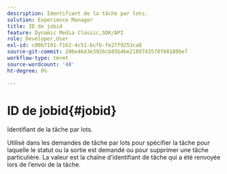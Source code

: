 ```yaml
---
description: Identifiant de la tâche par lots.
solution: Experience Manager
title: ID de jobid
feature: Dynamic Media Classic,SDK/API
role: Developer,User
exl-id: c00b7191-f162-4c51-bcfb-fe27f9253ca8
source-git-commit: 206e4643e3926cb85b4be2189743578f88180be7
workflow-type: tm+mt
source-wordcount: '48'
ht-degree: 0%

---
```


# ID de jobid{#jobid}

Identifiant de la tâche par lots.

Utilisé dans les demandes de tâche par lots pour spécifier la tâche pour laquelle le statut ou la sortie est demandé ou pour supprimer une tâche particulière. La valeur est la chaîne d’identifiant de tâche qui a été renvoyée lors de l’envoi de la tâche.
